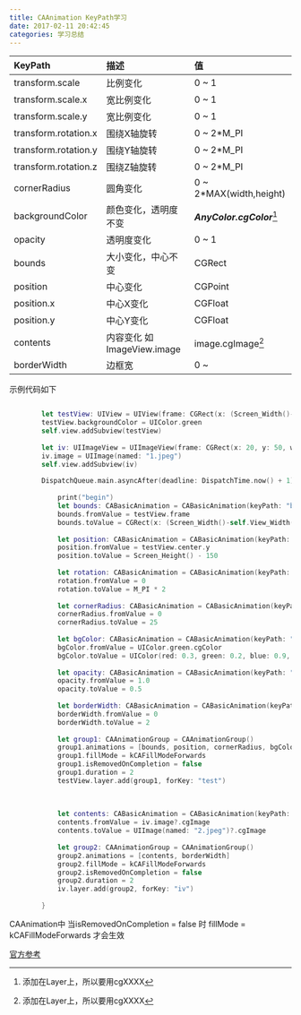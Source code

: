 ```yaml
---
title: CAAnimation KeyPath学习
date: 2017-02-11 20:42:45
categories: 学习总结
---
```


| KeyPath | 描述 | 值 |
| :----- | :----- | :----- |
| transform.scale | 比例变化 | 0 ~ 1 |
| transform.scale.x | 宽比例变化 | 0 ~ 1 |
| transform.scale.y | 宽比例变化 | 0 ~ 1 |
| transform.rotation.x |  围绕X轴旋转 | 0 ~  2*M_PI |
| transform.rotation.y |  围绕Y轴旋转 | 0 ~  2*M_PI |
| transform.rotation.z |  围绕Z轴旋转 | 0 ~  2*M_PI |
| cornerRadius | 圆角变化 | 0 ~ 2*MAX(width,height) |
| backgroundColor | 颜色变化，透明度不变 | ***AnyColor.cgColor***[^1] |
| opacity | 透明度变化 | 0 ~ 1 |
| bounds  | 大小变化，中心不变 |  CGRect |
| position  | 中心变化  | CGPoint |
| position.x  | 中心X变化  | CGFloat |
| position.y  | 中心Y变化  | CGFloat |
| contents  | 内容变化 如ImageView.image| image.cgImage[^1]|
| borderWidth | 边框宽| 0 ~ |

<!-- more -->

示例代码如下
``` swift

        let testView: UIView = UIView(frame: CGRect(x: (Screen_Width()-self.View_Width())/2, y: 100, width: self.View_Width(), height: self.View_Width()))
        testView.backgroundColor = UIColor.green
        self.view.addSubview(testView)
        
        let iv: UIImageView = UIImageView(frame: CGRect(x: 20, y: 50, width: 150, height: 200))
        iv.image = UIImage(named: "1.jpeg")
        self.view.addSubview(iv)
        
        DispatchQueue.main.asyncAfter(deadline: DispatchTime.now() + 1) {
        
            print("begin")
            let bounds: CABasicAnimation = CABasicAnimation(keyPath: "bounds")
            bounds.fromValue = testView.frame
            bounds.toValue = CGRect(x: (Screen_Width()-self.View_Width())/2, y: Screen_Height() - 300, width: 50, height: 50)
            
            let position: CABasicAnimation = CABasicAnimation(keyPath: "position.y")
            position.fromValue = testView.center.y
            position.toValue = Screen_Height() - 150
            
            let rotation: CABasicAnimation = CABasicAnimation(keyPath: "transform.rotation.x")
            rotation.fromValue = 0
            rotation.toValue = M_PI * 2
            
            let cornerRadius: CABasicAnimation = CABasicAnimation(keyPath: "cornerRadius")
            cornerRadius.fromValue = 0
            cornerRadius.toValue = 25
            
            let bgColor: CABasicAnimation = CABasicAnimation(keyPath: "backgroundColor")
            bgColor.fromValue = UIColor.green.cgColor
            bgColor.toValue = UIColor(red: 0.3, green: 0.2, blue: 0.9, alpha: 0.1)
            
            let opacity: CABasicAnimation = CABasicAnimation(keyPath: "opacity")
            opacity.fromValue = 1.0
            opacity.toValue = 0.5
            
            let borderWidth: CABasicAnimation = CABasicAnimation(keyPath: "borderWidth")
            borderWidth.fromValue = 0
            borderWidth.toValue = 2
            
            let group1: CAAnimationGroup = CAAnimationGroup()
            group1.animations = [bounds, position, cornerRadius, bgColor, opacity, borderWidth]
            group1.fillMode = kCAFillModeForwards
            group1.isRemovedOnCompletion = false
            group1.duration = 2
            testView.layer.add(group1, forKey: "test")
            
            
            
            let contents: CABasicAnimation = CABasicAnimation(keyPath: "contents")
            contents.fromValue = iv.image?.cgImage
            contents.toValue = UIImage(named: "2.jpeg")?.cgImage
            
            let group2: CAAnimationGroup = CAAnimationGroup()
            group2.animations = [contents, borderWidth]
            group2.fillMode = kCAFillModeForwards
            group2.isRemovedOnCompletion = false
            group2.duration = 2
            iv.layer.add(group2, forKey: "iv")
            
        }

```

CAAnimation中 当isRemovedOnCompletion = false 时 fillMode = kCAFillModeForwards 才会生效

[官方参考](https://developer.apple.com/library/content/documentation/Cocoa/Conceptual/CoreAnimation_guide/AnimatableProperties/AnimatableProperties.html#//apple_ref/doc/uid/TP40004514-CH11-SW2)


[^1]: 添加在Layer上，所以要用cgXXXX 


